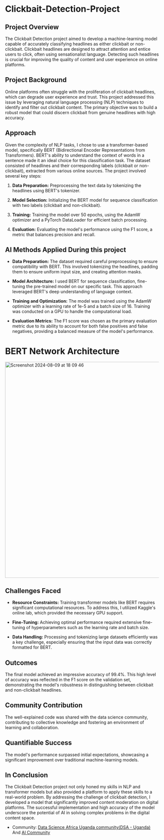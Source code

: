 # Clickbait-Detection-Project

## Project Overview

The Clickbait Detection project aimed to develop a machine-learning model capable of accurately classifying headlines as either clickbait or non-clickbait. Clickbait headlines are designed to attract attention and entice users to click, often using sensationalist language. Detecting such headlines is crucial for improving the quality of content and user experience on online platforms.

## Project Background

Online platforms often struggle with the proliferation of clickbait headlines, which can degrade user experience and trust. This project addressed this issue by leveraging natural language processing (NLP) techniques to identify and filter out clickbait content. The primary objective was to build a robust model that could discern clickbait from genuine headlines with high accuracy.

## Approach 
Given the complexity of NLP tasks, I chose to use a transformer-based model, specifically BERT (Bidirectional Encoder Representations from Transformers). BERT's ability to understand the context of words in a sentence made it an ideal choice for this classification task. The dataset consisted of headlines and their corresponding labels (clickbait or non-clickbait), extracted from various online sources. The project involved several key steps:

 1. __Data Preparation:__ Preprocessing the text data by tokenizing the headlines using BERT's tokenizer.

 2. __Model Selection:__ Initializing the BERT model for sequence classification with two labels (clickbait and non-clickbait).

 3. __Training:__ Training the model over 50 epochs, using the AdamW optimizer and a PyTorch DataLoader for efficient batch processing.

 4. __Evaluation:__ Evaluating the model's performance using the F1 score, a metric that balances precision and recall.

## AI Methods Applied During this project

 * __Data Preparation:__ The dataset required careful preprocessing to ensure compatibility with BERT. This involved tokenizing the headlines, padding them to ensure uniform input size, and creating attention masks. 

 * __Model Architecture:__ I used BERT for sequence classification, fine-tuning the pre-trained model on our specific task. This approach leveraged BERT's deep understanding of language context.

 * __Training and Optimization:__ The model was trained using the AdamW optimizer with a learning rate of 1e-5 and a batch size of 16. Training was conducted on a GPU to handle the computational load.

 * __Evaluation Metrics:__ The F1 score was chosen as the primary evaluation metric due to its ability to account for both false positives and false negatives, providing a balanced measure of the model's performance.

#  BERT Network Architecture
<img width="708" alt="Screenshot 2024-08-09 at 18 09 46" src="https://github.com/user-attachments/assets/62e2c45e-2907-4ec8-8f5a-221d7a207049">

## Challenges Faced

 - __Resource Constraints:__ Training transformer models like BERT requires significant computational resources. To address this, I utilized Kaggle's online lab, which provided the necessary GPU support.
   
 - __Fine-Tuning:__ Achieving optimal performance required extensive fine-tuning of hyperparameters such as the learning rate and batch size.

 - __Data Handling:__ Processing and tokenizing large datasets efficiently was a key challenge, especially ensuring that the input data was correctly formatted for BERT.

## Outcomes

The final model achieved an impressive accuracy of 99.4%. This high level of accuracy was reflected in the F1 score on the validation set, demonstrating the model's robustness in distinguishing between clickbait and non-clickbait headlines.

## Community Contribution
The well-explained code was shared with the data science community, contributing to collective knowledge and fostering an environment of learning and collaboration.

## Quantifiable Success 
The model's performance surpassed initial expectations, showcasing a significant improvement over traditional machine-learning models.

 ## In Conclusion
The Clickbait Detection project not only honed my skills in NLP and transformer models but also provided a platform to apply these skills to a real-world problem. By addressing the challenge of clickbait detection, I developed a model that significantly improved content moderation on digital platforms. The successful implementation and high accuracy of the model underscore the potential of AI in solving complex problems in the digital content space.

- Community: [Data Science Africa Uganda community(DSA - Uganda)](https://www.datascienceafrica.org/dsaUganda/) And [AI Community](https://chat.whatsapp.com/DdY8ZJH4C3qJGPftrjcPzG)
